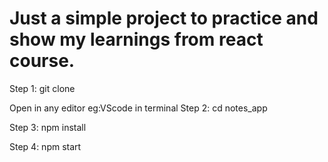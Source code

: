# Just a simple project to practice and show my learnings from react course.

Step 1: git clone 

Open in any editor eg:VScode
in terminal
Step 2: cd notes_app

Step 3: npm install

Step 4: npm start
